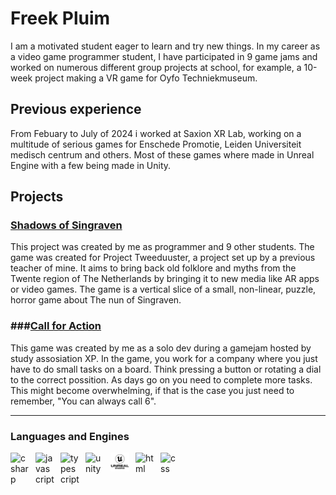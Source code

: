 <h1>Freek Pluim</h1>

I am a motivated student eager to learn and try new things. 
In my career as a video game programmer student, I have participated in 9 game jams and worked on numerous different group projects at school, for example, a 10-week project making a VR game for Oyfo Techniekmuseum.

## Previous experience
From Febuary to July of 2024 i worked at Saxion XR Lab, working on a multitude of serious games for Enschede Promotie, Leiden Universiteit medisch centrum and others. 
Most of these games where made in Unreal Engine with a few being made in Unity.

## Projects
<h3><a href="https://tygoh.itch.io/tweeduuster-vertical-slice">Shadows of Singraven</a></h3>
This project was created by me as programmer and 9 other students. The game was created for Project Tweeduuster, a project set up by a previous teacher of mine. It aims to bring back old folklore and myths from the Twente region of The Netherlands by bringing it to new media like AR apps or video games. The game is a vertical slice of a small, non-linear, puzzle, horror game about The nun of Singraven.

<h3>###<a href="https://s4lt1.itch.io/call-for-action">Call for Action</a></h3>
This game was created by me as a solo dev during a gamejam hosted by study assosiation XP. In the game, you work for a company where you just have to do small tasks on a board. Think pressing a button or rotating a dial to the correct possition. As days go on you need to complete more tasks. This might become overwhelming, if that is the case you just need to remember, "You can always call 6".



___

### Languages and Engines
<img align="left" alt="csharp" width="30px" style="padding-right:10px;" src="https://cdn.jsdelivr.net/gh/devicons/devicon/icons/csharp/csharp-original.svg" />
<img align="left" alt="javascript" width="30px" style="padding-right:10px;" src="https://cdn.jsdelivr.net/gh/devicons/devicon/icons/javascript/javascript-original.svg" />
<img align="left" alt="typescript" width="30px" style="padding-right:10px;" src="https://cdn.jsdelivr.net/gh/devicons/devicon/icons/typescript/typescript-original.svg" />
<img align="left" alt="unity" width="30px" style="padding-right:10px;" src="https://cdn.jsdelivr.net/gh/devicons/devicon/icons/unity/unity-original.svg" />
<img align="left" alt="unreal-engine" width="30px" style="padding-right:10px;" src="https://github.com/devicons/devicon/blob/master/icons/unrealengine/unrealengine-original-wordmark.svg" />
<img  align="left" alt="html" width="30px" style="padding-right:10px;" src="https://cdn.jsdelivr.net/gh/devicons/devicon/icons/html5/html5-original.svg" />
<img  align="left" alt="css" width="30px" style="padding-right:10px;" src="https://cdn.jsdelivr.net/gh/devicons/devicon/icons/css3/css3-original.svg" />
</br>
